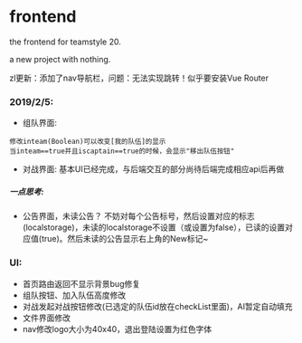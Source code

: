 # frontend
the frontend for teamstyle 20.

a new project with nothing.

zl更新：添加了nav导航栏，问题：无法实现跳转！似乎要安装Vue Router

### 2019/2/5:
* 组队界面:
```
修改inteam(Boolean)可以改变[我的队伍]的显示
当inteam==true并且iscaptain==true的时候，会显示"移出队伍按钮"
```
* 对战界面:
基本UI已经完成，与后端交互的部分尚待后端完成相应api后再做


##### 一点思考:
* 公告界面，未读公告？
不妨对每个公告标号，然后设置对应的标志(localstorage)，未读的localstorage不设置（或设置为false），已读的设置对应值(true)。然后未读的公告显示右上角的New标记~



### UI:
* 首页路由返回不显示背景bug修复
* 组队按钮、加入队伍高度修改
* 对战发起对战按钮修改(已选定的队伍id放在checkList里面)，AI暂定自动填充
* 文件界面修改
* nav修改logo大小为40x40，退出登陆设置为红色字体
